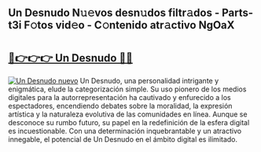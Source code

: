 ## Un Desnudo N𝚞𝚎vos desn𝚞dos filtr𝚊dos - Parts-t3i F𝚘tos vid𝚎o - C𝚘ntenido atr𝚊ctivo NgOaX

# <h2><a href="http://mb4s261.tromn.icu/?c=Un+Desnudo">🔗👉👉👉 Un Desnudo 🔗🔗</a></h2>

[![Un Desnudo nuevo](https://i.imgur.com/pEAQMta.gif)](http://mb4s261.tromn.icu/?c=Un+Desnudo)
Un Desnudo, una personalidad intrigante y enigmática, elude la categorización simple. Su uso pionero de los medios digitales para la autorrepresentación ha cautivado y enfurecido a los espectadores, encendiendo debates sobre la moralidad, la expresión artística y la naturaleza evolutiva de las comunidades en línea. Aunque se desconoce su rumbo futuro, su papel en la redefinición de la esfera digital es incuestionable. Con una determinación inquebrantable y un atractivo innegable, el potencial de Un Desnudo en el ámbito digital es ilimitado.
